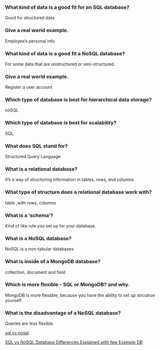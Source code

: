 ### What kind of data is a good fit for an SQL database?
Good for structured data
### Give a real world example.
Employee’s personal info
### What kind of data is a good fit a NoSQL database?
For some data that are unstructured or simi-structured. 
### Give a real world example.
Register a user account
### Which type of database is best for hierarchical data storage?
noSQL
### Which type of database is best for scalability?
SQL
 
### What does SQL stand for?
Structured Query Language
### What is a relational database?
It’s a way of structuring information in tables, rows, and columns
### What type of structure does a relational database work with?
table ,with rows, columns
### What is a ‘schema’?
Kind of like rule you set up for your database.
### What is a NoSQL database?
NoSQL is a non-tabular databases
### What is inside of a MongoDB database?
collection, document and field
### Which is more flexible - SQL or MongoDB? and why.
MongoDB is more flexable, because you have the ability to set up strcutrue yourself. 
### What is the disadvantage of a NoSQL database?
Queries are less flexible.

[sql vs nosql](https://www.youtube.com/watch?v=ZS_kXvOeQ5Y)

[SQL vs NoSQL Database Differences Explained with few Example DB
](https://www.thegeekstuff.com/2014/01/sql-vs-nosql-db/?utm_source=tuicool)
